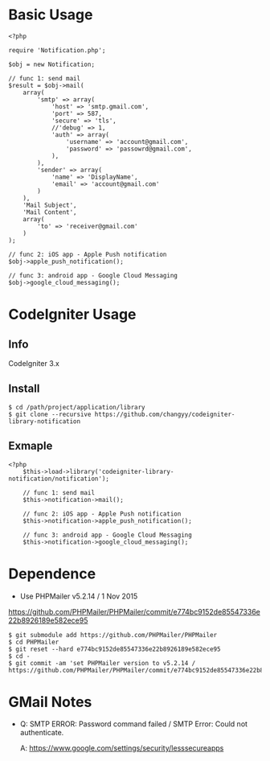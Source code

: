 # Basic Usage

```
<?php

require 'Notification.php';

$obj = new Notification;

// func 1: send mail
$result = $obj->mail( 
	array(
		'smtp' => array(
			'host' => 'smtp.gmail.com',
			'port' => 587,
			'secure' => 'tls',
			//'debug' => 1,
			'auth' => array(
				'username' => 'account@gmail.com',
				'password' => 'passowrd@gmail.com',
			),
		),
		'sender' => array(
			'name' => 'DisplayName',
			'email' => 'account@gmail.com'
		)
	), 
	'Mail Subject', 
	'Mail Content', 
	array( 
		'to' => 'receiver@gmail.com'
	) 
);

// func 2: iOS app - Apple Push notification
$obj->apple_push_notification();

// func 3: android app - Google Cloud Messaging
$obj->google_cloud_messaging();

```

# CodeIgniter Usage

## Info

CodeIgniter 3.x

## Install

```
$ cd /path/project/application/library
$ git clone --recursive https://github.com/changyy/codeigniter-library-notification
```

## Exmaple

```
<?php
	$this->load->library('codeigniter-library-notification/notification');

	// func 1: send mail
	$this->notification->mail();

	// func 2: iOS app - Apple Push notification
	$this->notification->apple_push_notification();

	// func 3: android app - Google Cloud Messaging
	$this->notification->google_cloud_messaging();

```

# Dependence

- Use PHPMailer v5.2.14 / 1 Nov 2015

https://github.com/PHPMailer/PHPMailer/commit/e774bc9152de85547336e22b8926189e582ece95

```
$ git submodule add https://github.com/PHPMailer/PHPMailer
$ cd PHPMailer
$ git reset --hard e774bc9152de85547336e22b8926189e582ece95
$ cd -
$ git commit -am 'set PHPMailer version to v5.2.14 / https://github.com/PHPMailer/PHPMailer/commit/e774bc9152de85547336e22b8926189e582ece95'
```

# GMail Notes

- Q: SMTP ERROR: Password command failed / SMTP Error: Could not authenticate.

  A: https://www.google.com/settings/security/lesssecureapps

